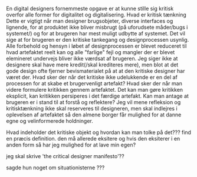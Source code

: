 En digital designers fornemmeste opgave er at kunne stille sig kritisk overfor alle former for digitalitet og digitalisering.
Hvad er kritisk tænkning
Dette er vigtigt når man designer brugsobjeter, diverse interfaces og lignende, for at produktet ikke bliver misbrugt (på uforudsete måder/bugs i systemet/) og for at brugeren har mest muligt udbytte af systemet. Det vil sige at for brugeren er den kritiske tankegang og designprocessen usynlig. Alle forbehold og hensyn i løbet af designprocessen er blevet reduceret til hvad artefaktet reelt kan og alle "farlige" fejl og mangler der er blevet elemineret undervejs bliver ikke værdsat af brugeren.
Jeg siger ikke at designere skal have mere kredit(/skal krediteres mere), men blot at det gode design ofte fjerner bevismaterialet på at at den kritiske designer har været der.
Hvad sker der når det kritiske ikke udelukkende er en del af processen for at skabe et brugervenligt artefakt? Hvad sker der når man videre formulere kritikken gennem artefaktet. Det
kan man gøre kritikken eksplicit, kan kritikken persiperes i det færdige artefakt.
Kan man antage at brugeren er i stand til at forstå og reflektere? Jeg vil mene refleksion og kritisktænkning ikke skal reserveres til designeren, men skal indlejres i oplevelsen af artefaktet så den almene borger får mulighed for at danne egne og velinformerede holdninger.

Hvad indeholder det kritiske objekt og hvordan kan man tolke på det??? find en præcis definition. den må allerede eksitere og hvis den eksiterer i en anden form så har jeg mulighed for at lave min egen? 

jeg skal skrive 'the critical designer manifesto'??

sagde hun noget om situationisterne ???
